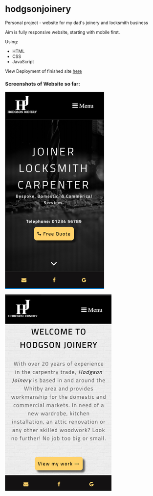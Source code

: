 # hodgsonjoinery

Personal project - website for my dad's joinery and locksmith business

Aim is fully responsive website, starting with mobile first.

Using:

* HTML
* CSS
* JavaScript

View Deployment of finished site [here](http://hodgsonjoinery.com)

### Screenshots of Website so far:

![Screenshot of website header section for mobile](screenshot-home.png "Screenshot of website header")

![Screenshot of website about section for mobile](screenshot-about-section-mobile.png "Screenshot of website about section for mobile")